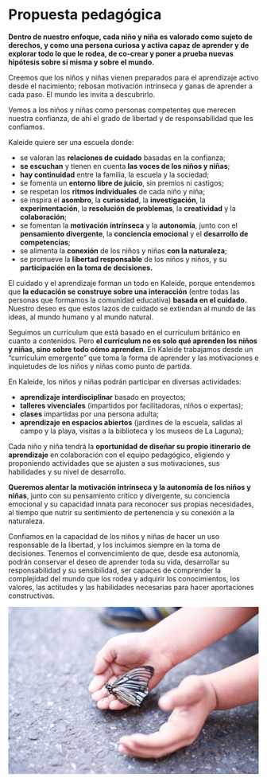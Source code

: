 # Propuesta pedagógica

**Dentro de nuestro enfoque, cada niño y niña es valorado como sujeto de derechos, y como una persona curiosa y activa capaz de aprender y de explorar todo lo que le rodea, de co-crear y poner a prueba nuevas hipótesis sobre sí misma y sobre el mundo.** 

Creemos que los niños y niñas vienen preparados para el aprendizaje activo desde el nacimiento; rebosan motivación intrínseca y ganas de aprender a cada paso. El mundo les invita a descubrirlo. 

Vemos a los niños y niñas como personas competentes que merecen nuestra confianza, de ahí el grado de libertad y de responsabilidad que les confiamos.

Kaleide quiere ser una escuela donde:

* se valoran las **relaciones de cuidado** basadas en la confianza;
* **se escuchan** y tienen en cuenta **las voces de los niños y niñas**;
* **hay continuidad** entre la familia, la escuela y la sociedad;
* se fomenta un **entorno libre de juicio**, sin premios ni castigos;
* se respetan los **ritmos individuales** de cada niño y niña;
* se inspira el **asombro**, la **curiosidad**, la **investigación**, la **experimentación**, la **resolución de problemas**, la **creatividad** y la **colaboración**;
* se fomentan la **motivación intrínseca** y la **autonomía**, junto con el **pensamiento divergente**, la **conciencia emocional** y el **desarrollo de competencias**;
* se alimenta la **conexión** de los niños y niñas **con la naturaleza**;
* se promueve la **libertad responsable** de los niños y niños, y su **participación en la toma de decisiones.**

El cuidado y el aprendizaje forman un todo en Kaleide, porque entendemos que **la educación se construye sobre una interacción** \(entre todas las personas que formamos la comunidad educativa\) **basada en el cuidado.** Nuestro deseo es que estos lazos de cuidado se extiendan al mundo de las ideas, al mundo humano y al mundo natural.

Seguimos un currículum que está basado en el currículum británico en cuanto a contenidos. Pero **el currículum no es solo qué aprenden los niños y niñas, sino sobre todo cómo aprenden**. En Kaleide trabajamos desde un “currículum emergente” que toma la forma de aprender y las motivaciones e inquietudes de los niños y niñas como punto de partida.

En Kaleide, los niños y niñas podrán participar en diversas actividades:

* **aprendizaje interdisciplinar** basado en proyectos;
* **talleres vivenciales** \(impartidos por facilitadoras, niños o expertas\);
* **clases** impartidas por una persona adulta;
* **aprendizaje en espacios abiertos** \(jardines de la escuela, salidas al campo y la playa, visitas a la biblioteca y los museos de La Laguna\);

Cada niño y niña tendrá la **oportunidad de diseñar su propio itinerario de aprendizaje** en colaboración con el equipo pedagógico, eligiendo y proponiendo actividades que se ajusten a sus motivaciones, sus habilidades y su nivel de desarrollo.

**Queremos alentar la motivación intrínseca y la autonomía de los niños y niñas**, junto con su pensamiento crítico y divergente, su conciencia emocional y su capacidad innata para reconocer sus propias necesidades, al tiempo que nutrir su sentimiento de pertenencia y su conexión a la naturaleza. 

Confiamos en la capacidad de los niños y niñas de hacer un uso responsable de la libertad, y los incluimos siempre en la toma de decisiones. Tenemos el convencimiento de que, desde esa autonomía, podrán conservar el deseo de aprender toda su vida, desarrollar su responsabilidad y su sensibilidad, ser capaces de comprender la complejidad del mundo que los rodea y adquirir los conocimientos, los valores, las actitudes y las habilidades necesarias para hacer aportaciones constructivas.

![Fotograf&#xED;a de Ellie Heartravel, CC BY-SA 2.0](../../.gitbook/assets/17668076981_17c677e799_k.jpg)

